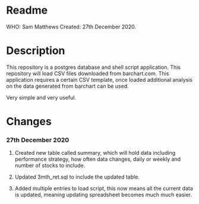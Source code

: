# Readme

WHO: Sam Matthews
Created: 27th December 2020.

# Description
This repository is a postgres database and shell script application. This repository will load CSV files downloaded from barchart.com. This application requires a certain CSV template, once loaded additional analysis on the data generated from barchart can be used.

Very simple and very useful.

# Changes

### 27th December 2020
1. Created new table called summary, which will hold data including performance strategy, how often data changes, daily or weekly and number of stocks to include.

2. Updated 3mth_ret.sql to include the updated table.

3. Added multiple entries to load script, this now means all the current data is updated, meaning updating spreadsheet becomes much much easier.

